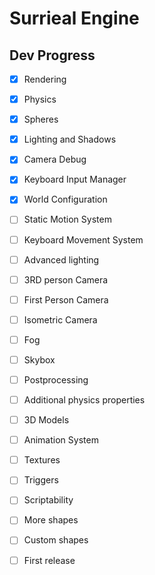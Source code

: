 # Surrieal Engine

## Dev Progress

- [x] Rendering
- [x] Physics
- [x] Spheres
- [x] Lighting and Shadows
- [x] Camera Debug

- [x] Keyboard Input Manager
- [x] World Configuration
- [ ] Static Motion System
- [ ] Keyboard Movement System
- [ ] Advanced lighting

- [ ] 3RD person Camera
- [ ] First Person Camera
- [ ] Isometric Camera

- [ ] Fog
- [ ] Skybox
- [ ] Postprocessing
- [ ] Additional physics properties

- [ ] 3D Models
- [ ] Animation System
- [ ] Textures

- [ ] Triggers
- [ ] Scriptability
- [ ] More shapes
- [ ] Custom shapes
- [ ] First release
